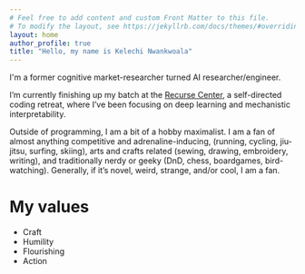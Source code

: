 ```yaml
---
# Feel free to add content and custom Front Matter to this file.
# To modify the layout, see https://jekyllrb.com/docs/themes/#overriding-theme-defaults
layout: home
author_profile: true
title: "Hello, my name is Kelechi Nwankwoala"
---
```


I'm a former cognitive market-researcher turned AI researcher/engineer. 

I’m currently finishing up my batch at the [Recurse Center](https://www.recurse.com/), a self-directed coding retreat, 
where I’ve been focusing on deep learning and mechanistic interpretability.

Outside of programming, I am a bit of a hobby maximalist. I am a fan of almost anything competitive and adrenaline-inducing, (running, cycling, jiu-jitsu, surfing, skiing), arts and crafts related (sewing, drawing, embroidery, writing), and traditionally nerdy or geeky (DnD, chess, boardgames, bird-watching). Generally, if it’s novel, weird, strange, and/or cool, I am a fan. 

# My values
- Craft 
- Humility
- Flourishing
- Action 